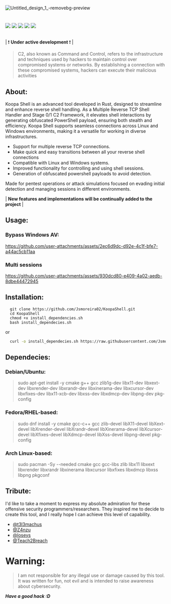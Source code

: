 ![Untitled_design_1_-removebg-preview](https://github.com/user-attachments/assets/92ab35e6-ef63-4a9d-b0a5-93f4fcdbb60f)

#

<div>
    <img src="https://img.shields.io/badge/Language%20-Rust-darkorange.svg" style="max-width: 100%;">
    <img src="https://img.shields.io/badge/Target OS%20-Linux, Windows-darkblue.svg" style="max-width: 100%;">
    <img src="https://img.shields.io/badge/Cargo builds%20-clippers, rustyline, clap, base64-beige.svg" style="max-width: 100%;">
    <img src="https://img.shields.io/badge/License%20-CC BY_ND 4.0-lightgreen.svg" style="max-width: 100%;">
    <img src="https://img.shields.io/badge/Type%20-C2 Like | Multi Handler-purple.svg" style="max-width: 100%;">
    
</div></br>


| :exclamation:  **Under active development**  :exclamation: |

> C2, also known as Command and Control, refers to the infrastructure and techniques used by hackers to maintain control over compromised systems or networks. By establishing a connection with these compromised systems, hackers can execute their malicious activities

## About:

Koopa Shell is an advanced tool developed in Rust, designed to streamline and enhance reverse shell handling. As a Multiple Reverse TCP Shell Handler and Stage 0/1 C2 Framework, it elevates shell interactions by generating obfuscated PowerShell payload, ensuring both stealth and efficiency. Koopa Shell supports seamless connections across Linux and Windows environments, making it a versatile for working in diverse infrastructures.

- Support for multiple reverse TCP connections.
- Make quick and easy transitions between all your reverse shell connections
- Compatible with Linux and Windows systems.
- Improved functionality for controlling and using shell sessions.
- Generation of obfuscated powershell payloads to avoid detection.

Made for pentest operations or attack simulations focused on evading initial detection and managing sessions in different environments.


| **New features and implementations will be continually added to the project** |


## Usage:

### Bypass Windows AV:

https://github.com/user-attachments/assets/2ec6d9dc-d92e-4c1f-bfe7-a44ac5cb11aa


### Multi sessions
https://github.com/user-attachments/assets/930dcd80-e409-4a02-aedb-8dbe44472945

##

## Installation:

```
  git clone https://github.com/Jsmoreira02/KoopaShell.git
  cd KoopaShell
  chmod +x install_dependencies.sh
  bash install_dependecies.sh
```

or

```bash
  curl -o install_dependecies.sh https://raw.githubusercontent.com/Jsmoreira02/KoopaShell/main/install_dependecies.sh && bash install_dependecies.sh
```

## Dependecies:

### Debian/Ubuntu:
> sudo apt-get install -y cmake g++ gcc zlib1g-dev libx11-dev libxext-dev libxrender-dev libxrandr-dev libxinerama-dev libxcursor-dev libxfixes-dev libx11-xcb-dev libxss-dev libxdmcp-dev libpng-dev pkg-config

### Fedora/RHEL-based:
> sudo dnf install -y cmake gcc-c++ gcc zlib-devel libX11-devel libXext-devel libXrender-devel libXrandr-devel libXinerama-devel libXcursor-devel libXfixes-devel libXdmcp-devel libXss-devel libpng-devel pkg-config

### Arch Linux-based: 
> sudo pacman -Sy --needed cmake gcc gcc-libs zlib libx11 libxext libxrender libxrandr libxinerama libxcursor libxfixes libxdmcp libxss libpng pkgconf

## Tribute:

I'd like to take a moment to express my absolute admiration for these offensive security programmers/researchers. They inspired me to decide to create this tool, and I really hope I can achieve this level of capability.

- [@t3l3machus](https://github.com/t3l3machus)
- [@Z4nzu](https://github.com/Z4nzu)
- [@loseys](https://github.com/loseys)
- [@Teach2Breach](https://github.com/Teach2Breach)

# Warning:    
> I am not responsible for any illegal use or damage caused by this tool. It was written for fun, not evil and is intended to raise awareness about cybersecurity.


***Have a good hack :D***



